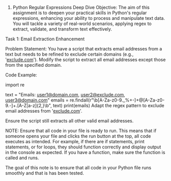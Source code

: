 1. Python Regular Expressions Deep Dive
Objective: The aim of this assignment is to deepen your practical skills in Python's regular expressions, enhancing your ability to process and manipulate text data. You will tackle a variety of real-world scenarios, applying regex to extract, validate, and transform text effectively.

Task 1: Email Extraction Enhancement

Problem Statement: You have a script that extracts email addresses from a text but needs to be refined to exclude certain domains (e.g., '[exclude.com](http://exclude.com/)'). Modify the script to extract all email addresses except those from the specified domain.

Code Example:

import re

text = "Emails: user1@domain.com, user2@exclude.com, user3@domain.com"
emails = re.findall(r"\b[A-Za-z0-9._%+-]+@[A-Za-z0-9.-]+\.[A-Z|a-z]{2,}\b", text)
print(emails)
Adapt the regex pattern to exclude email addresses from '[exclude.com](http://exclude.com/)'.

Ensure the script still extracts all other valid email addresses. 

NOTE: Ensure that all code in your file is ready to run. This means that if someone opens your file and clicks the run button at the top, all code executes as intended. For example, if there are if statements, print statements, or for loops, they should function correctly and display output in the console as expected. If you have a function, make sure the function is called and runs.

The goal of this note is to ensure that all code in your Python file runs smoothly and that is has been tested.

